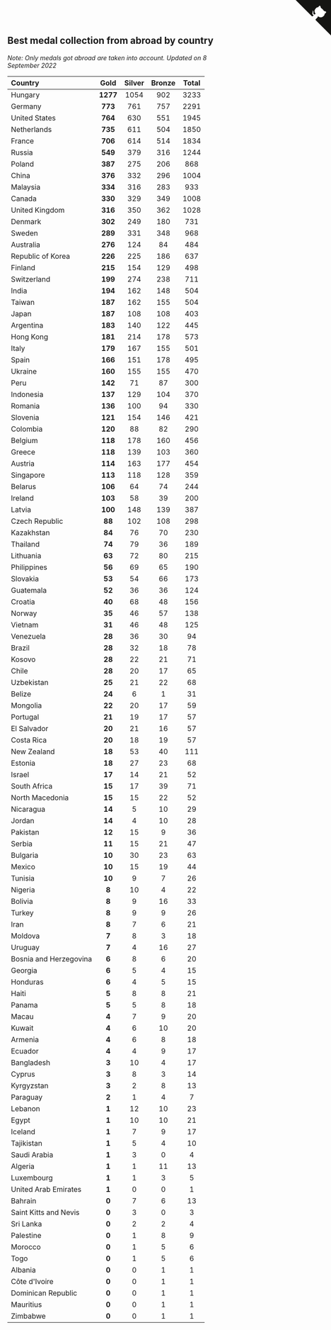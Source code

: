 ## Best medal collection from abroad by country

*Note: Only medals got abroad are taken into account.*
*Updated on  8 September 2022*

| Country | Gold | Silver | Bronze | Total |
| :--- | :--: | :--: | :--: | :--: |
| Hungary | **1277** | 1054 | 902 | 3233 |
| Germany | **773** | 761 | 757 | 2291 |
| United States | **764** | 630 | 551 | 1945 |
| Netherlands | **735** | 611 | 504 | 1850 |
| France | **706** | 614 | 514 | 1834 |
| Russia | **549** | 379 | 316 | 1244 |
| Poland | **387** | 275 | 206 | 868 |
| China | **376** | 332 | 296 | 1004 |
| Malaysia | **334** | 316 | 283 | 933 |
| Canada | **330** | 329 | 349 | 1008 |
| United Kingdom | **316** | 350 | 362 | 1028 |
| Denmark | **302** | 249 | 180 | 731 |
| Sweden | **289** | 331 | 348 | 968 |
| Australia | **276** | 124 | 84 | 484 |
| Republic of Korea | **226** | 225 | 186 | 637 |
| Finland | **215** | 154 | 129 | 498 |
| Switzerland | **199** | 274 | 238 | 711 |
| India | **194** | 162 | 148 | 504 |
| Taiwan | **187** | 162 | 155 | 504 |
| Japan | **187** | 108 | 108 | 403 |
| Argentina | **183** | 140 | 122 | 445 |
| Hong Kong | **181** | 214 | 178 | 573 |
| Italy | **179** | 167 | 155 | 501 |
| Spain | **166** | 151 | 178 | 495 |
| Ukraine | **160** | 155 | 155 | 470 |
| Peru | **142** | 71 | 87 | 300 |
| Indonesia | **137** | 129 | 104 | 370 |
| Romania | **136** | 100 | 94 | 330 |
| Slovenia | **121** | 154 | 146 | 421 |
| Colombia | **120** | 88 | 82 | 290 |
| Belgium | **118** | 178 | 160 | 456 |
| Greece | **118** | 139 | 103 | 360 |
| Austria | **114** | 163 | 177 | 454 |
| Singapore | **113** | 118 | 128 | 359 |
| Belarus | **106** | 64 | 74 | 244 |
| Ireland | **103** | 58 | 39 | 200 |
| Latvia | **100** | 148 | 139 | 387 |
| Czech Republic | **88** | 102 | 108 | 298 |
| Kazakhstan | **84** | 76 | 70 | 230 |
| Thailand | **74** | 79 | 36 | 189 |
| Lithuania | **63** | 72 | 80 | 215 |
| Philippines | **56** | 69 | 65 | 190 |
| Slovakia | **53** | 54 | 66 | 173 |
| Guatemala | **52** | 36 | 36 | 124 |
| Croatia | **40** | 68 | 48 | 156 |
| Norway | **35** | 46 | 57 | 138 |
| Vietnam | **31** | 46 | 48 | 125 |
| Venezuela | **28** | 36 | 30 | 94 |
| Brazil | **28** | 32 | 18 | 78 |
| Kosovo | **28** | 22 | 21 | 71 |
| Chile | **28** | 20 | 17 | 65 |
| Uzbekistan | **25** | 21 | 22 | 68 |
| Belize | **24** | 6 | 1 | 31 |
| Mongolia | **22** | 20 | 17 | 59 |
| Portugal | **21** | 19 | 17 | 57 |
| El Salvador | **20** | 21 | 16 | 57 |
| Costa Rica | **20** | 18 | 19 | 57 |
| New Zealand | **18** | 53 | 40 | 111 |
| Estonia | **18** | 27 | 23 | 68 |
| Israel | **17** | 14 | 21 | 52 |
| South Africa | **15** | 17 | 39 | 71 |
| North Macedonia | **15** | 15 | 22 | 52 |
| Nicaragua | **14** | 5 | 10 | 29 |
| Jordan | **14** | 4 | 10 | 28 |
| Pakistan | **12** | 15 | 9 | 36 |
| Serbia | **11** | 15 | 21 | 47 |
| Bulgaria | **10** | 30 | 23 | 63 |
| Mexico | **10** | 15 | 19 | 44 |
| Tunisia | **10** | 9 | 7 | 26 |
| Nigeria | **8** | 10 | 4 | 22 |
| Bolivia | **8** | 9 | 16 | 33 |
| Turkey | **8** | 9 | 9 | 26 |
| Iran | **8** | 7 | 6 | 21 |
| Moldova | **7** | 8 | 3 | 18 |
| Uruguay | **7** | 4 | 16 | 27 |
| Bosnia and Herzegovina | **6** | 8 | 6 | 20 |
| Georgia | **6** | 5 | 4 | 15 |
| Honduras | **6** | 4 | 5 | 15 |
| Haiti | **5** | 8 | 8 | 21 |
| Panama | **5** | 5 | 8 | 18 |
| Macau | **4** | 7 | 9 | 20 |
| Kuwait | **4** | 6 | 10 | 20 |
| Armenia | **4** | 6 | 8 | 18 |
| Ecuador | **4** | 4 | 9 | 17 |
| Bangladesh | **3** | 10 | 4 | 17 |
| Cyprus | **3** | 8 | 3 | 14 |
| Kyrgyzstan | **3** | 2 | 8 | 13 |
| Paraguay | **2** | 1 | 4 | 7 |
| Lebanon | **1** | 12 | 10 | 23 |
| Egypt | **1** | 10 | 10 | 21 |
| Iceland | **1** | 7 | 9 | 17 |
| Tajikistan | **1** | 5 | 4 | 10 |
| Saudi Arabia | **1** | 3 | 0 | 4 |
| Algeria | **1** | 1 | 11 | 13 |
| Luxembourg | **1** | 1 | 3 | 5 |
| United Arab Emirates | **1** | 0 | 0 | 1 |
| Bahrain | **0** | 7 | 6 | 13 |
| Saint Kitts and Nevis | **0** | 3 | 0 | 3 |
| Sri Lanka | **0** | 2 | 2 | 4 |
| Palestine | **0** | 1 | 8 | 9 |
| Morocco | **0** | 1 | 5 | 6 |
| Togo | **0** | 1 | 5 | 6 |
| Albania | **0** | 0 | 1 | 1 |
| Côte d'Ivoire | **0** | 0 | 1 | 1 |
| Dominican Republic | **0** | 0 | 1 | 1 |
| Mauritius | **0** | 0 | 1 | 1 |
| Zimbabwe | **0** | 0 | 1 | 1 |


<a href="https://github.com/jonatanklosko/wca_statistics" class="github-corner" aria-label="View source on Github"><svg width="80" height="80" viewBox="0 0 250 250" style="fill:#151513; color:#fff; position: absolute; top: 0; border: 0; right: 0;" aria-hidden="true"><path d="M0,0 L115,115 L130,115 L142,142 L250,250 L250,0 Z"></path><path d="M128.3,109.0 C113.8,99.7 119.0,89.6 119.0,89.6 C122.0,82.7 120.5,78.6 120.5,78.6 C119.2,72.0 123.4,76.3 123.4,76.3 C127.3,80.9 125.5,87.3 125.5,87.3 C122.9,97.6 130.6,101.9 134.4,103.2" fill="currentColor" style="transform-origin: 130px 106px;" class="octo-arm"></path><path d="M115.0,115.0 C114.9,115.1 118.7,116.5 119.8,115.4 L133.7,101.6 C136.9,99.2 139.9,98.4 142.2,98.6 C133.8,88.0 127.5,74.4 143.8,58.0 C148.5,53.4 154.0,51.2 159.7,51.0 C160.3,49.4 163.2,43.6 171.4,40.1 C171.4,40.1 176.1,42.5 178.8,56.2 C183.1,58.6 187.2,61.8 190.9,65.4 C194.5,69.0 197.7,73.2 200.1,77.6 C213.8,80.2 216.3,84.9 216.3,84.9 C212.7,93.1 206.9,96.0 205.4,96.6 C205.1,102.4 203.0,107.8 198.3,112.5 C181.9,128.9 168.3,122.5 157.7,114.1 C157.9,116.9 156.7,120.9 152.7,124.9 L141.0,136.5 C139.8,137.7 141.6,141.9 141.8,141.8 Z" fill="currentColor" class="octo-body"></path></svg></a><style>.github-corner:hover .octo-arm{animation:octocat-wave 560ms ease-in-out}@keyframes octocat-wave{0%,100%{transform:rotate(0)}20%,60%{transform:rotate(-25deg)}40%,80%{transform:rotate(10deg)}}@media (max-width:500px){.github-corner:hover .octo-arm{animation:none}.github-corner .octo-arm{animation:octocat-wave 560ms ease-in-out}}</style>
